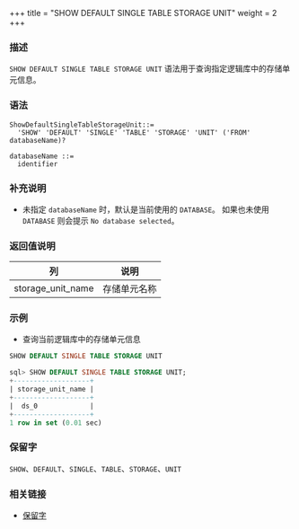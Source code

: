 +++
title = "SHOW DEFAULT SINGLE TABLE STORAGE UNIT"
weight = 2
+++

### 描述

`SHOW DEFAULT SINGLE TABLE STORAGE UNIT` 语法用于查询指定逻辑库中的存储单元信息。

### 语法

```
ShowDefaultSingleTableStorageUnit::=
  'SHOW' 'DEFAULT' 'SINGLE' 'TABLE' 'STORAGE' 'UNIT' ('FROM' databaseName)?
  
databaseName ::=
  identifier
```

### 补充说明

- 未指定 `databaseName` 时，默认是当前使用的 `DATABASE`。 如果也未使用 `DATABASE` 则会提示 `No database selected`。

### 返回值说明

| 列                  | 说明      |
|--------------------|---------|
| storage_unit_name  | 存储单元名称  |

### 示例

- 查询当前逻辑库中的存储单元信息

```sql
SHOW DEFAULT SINGLE TABLE STORAGE UNIT
```

```sql
sql> SHOW DEFAULT SINGLE TABLE STORAGE UNIT;
+-------------------+
| storage_unit_name |
+-------------------+
|  ds_0             |
+-------------------+
1 row in set (0.01 sec)
```

### 保留字

`SHOW`、`DEFAULT`、`SINGLE`、`TABLE`、`STORAGE`、`UNIT`

### 相关链接

- [保留字](/cn/reference/distsql/syntax/reserved-word/)

